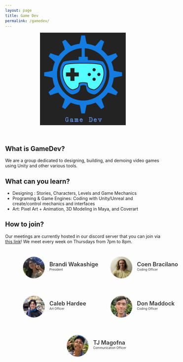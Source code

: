 ```yaml
---
layout: page
title: Game Dev
permalink: /gamedev/
---
```


<center>
	<figure class="full">
	  <img height="300px" src="/assets/img/logos/gamedev.png" title="Game Dev" alt="Game Dev Logo">
	</figure>
</center>
<br>

## What is GameDev?

We are a group dedicated to designing, building, and demoing video games using Unity and other various tools. 

## What can you learn?

- Designing : Stories, Characters, Levels and Game Mechanics
- Programing & Game Engines: Coding with Unity/Unreal and create/control mechanics and interfaces
- Art: Pixel Art + Animation, 3D Modeling in Maya, and Coverart 

## How to join?
Our meetings are currently hosted in our discord server that you can join via [this link](https://discord.gg/5apDUyUEq4)! We meet every week on Thursdays from 7pm to 8pm.


<style>
	#officers-container {
		width: 130%;
		max-width: 900px;
		padding: 0 20px;
		box-sizing: border-box;
		margin: auto;
		text-align: center;
	}	
	#officers-container .officer {
		width: 280px;
		height: 100px;
		display: inline-block;
		color: #333;
		text-align: left;
		transition: transform .1s;
	}
	#officers-container .officer img {
		margin: 25px 10px;
		height: 70px;
		width: 70px;
		border: 2px solid #eaeaea;
		display: inline-block;
		border-radius: 50%;
	}
	#officers-container .officer .info {
		display: inline-block;
		vertical-align: top;
		width: 180px;
	}
	#officers-container .officer .info h2 {
		margin: 0;
		padding: 0;
		margin-top: 35px;
		font-weight: 600;
		display: inline-block;
		font-size: 1.3em;
		line-height: 1.8em;
		/* Font-Family Missing */
	}
	#officers-container .officer .info p {
		display: inline-block;
	 	/* Font-Family Missing */
	 	margin: 0;
	 	margin-top: -5px;
	 	font-size: .7em;
	 	vertical-align: top;
	}
</style>

<div id="officers-container">
	<div class="officer">
		<img src="/assets/img/officers/brandi.png" alt="Brandi Wakashige">
		<div class="info">
			<h2>Brandi Wakashige</h2>
			<br>
			<p>President</p>
		</div>
	</div>
	<div class="officer">
		<img src="/assets/img/officers/CoenBracilano.jpeg" alt="Coen Bracilano">
		<div class="info">
			<h2>Coen Bracilano</h2>
			<br>
			<p>Coding Officer</p>
		</div>
	</div>
	<div class="officer">
		<img src="/assets/img/officers/CalebHardee.jpg" alt="Caleb Hardee">
		<div class="info">
			<h2>Caleb Hardee</h2>
			<br>
			<p>Art Officer</p>
		</div>
	</div>
  <div class="officer">
		<img src="/assets/img/officers/DonMaddock.jpeg" alt="Don Maddock">
		<div class="info">
			<h2>Don Maddock</h2>
			<br>
			<p>Coding Officer</p>
		</div>
	</div>
  <div class="officer">
		<img src="/assets/img/officers/TJMagofna.jpeg" alt="TJ Magofna">
		<div class="info">
			<h2>TJ Magofna</h2>
			<br>
			<p>Communication Officer</p>
		</div>
	</div>
</div>

<br>

